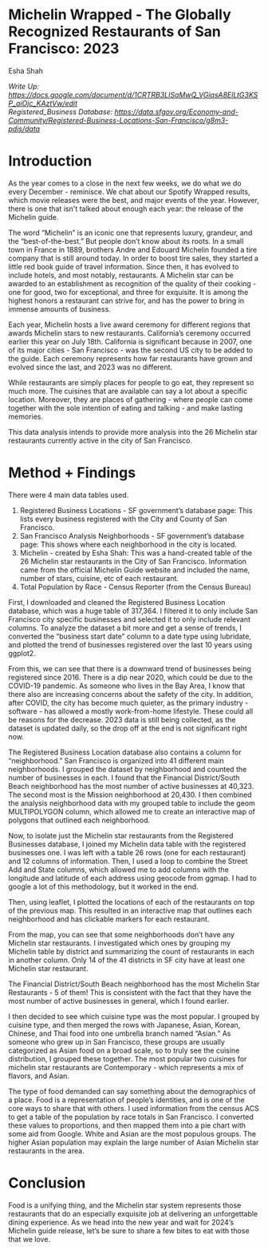 # Michelin Wrapped - The Globally Recognized Restaurants of San Francisco: 2023
Esha Shah

_Write Up: https://docs.google.com/document/d/1CRTRB3LISaMwQ_VGiasA8ElLtG3KSP_aiOjc_KAztVw/edit \
Registered_Business Database: https://data.sfgov.org/Economy-and-Community/Registered-Business-Locations-San-Francisco/g8m3-pdis/data_

# Introduction

As the year comes to a close in the next few weeks, we do what we do every December - reminisce. We chat about our Spotify Wrapped results, which movie releases were the best, and major events of the year. However, there is one that isn't talked about enough each year: the release of the Michelin guide. 

The word “Michelin” is an iconic one that represents luxury, grandeur, and the “best-of-the-best.” But people don’t know about its roots. In a small town in France in 1889, brothers Andre and Edouard Michelin founded a tire company that is still around today. In order to boost tire sales, they started a little red book guide of travel information. Since then, it has evolved to include hotels, and most notably, restaurants. A Michelin star can be awarded to an establishment as recognition of the quality of their cooking - one for good, two for exceptional, and three for exquisite. It is among the highest honors a restaurant can strive for, and has the power to bring in immense amounts of business. 

Each year, Michelin hosts a live award ceremony for different regions that awards Michelin stars to new restaurants. California’s ceremony occurred earlier this year on July 18th. California is significant because in 2007, one of its major cities - San Francisco - was the second US city to be added to the guide. Each ceremony represents how far restaurants have grown and evolved since the last, and 2023 was no different. 

While restaurants are simply places for people to go eat, they represent so much more. The cuisines that are available can say a lot about a specific location. Moreover, they are places of gathering - where people can come together with the sole intention of eating and talking - and make lasting memories. 

This data analysis intends to provide more analysis into the 26 Michelin star restaurants currently active in the city of San Francisco.

# Method + Findings
     
There were 4 main data tables used.
1. Registered Business Locations -  SF government’s database page: This lists every business registered with the City and County of San Francisco.
2. San Francisco Analysis Neighborhoods - SF government’s database page: This shows where each neighborhood in the city is located.
3. Michelin - created by Esha Shah: This was a hand-created table of the 26 Michelin star restaurants in the City of San Francisco. Information came from the official Michelin Guide website and included the name, number of stars, cuisine, etc of each restaurant. 
4. Total Population by Race - Census Reporter (from the Census Bureau)

First, I downloaded and cleaned the Registered Business Location database, which was a huge table of 317,364. I filtered it to only include San Francisco city specific businesses and selected it to only include relevant columns. To analyze the dataset a bit more and get a sense of trends, I converted the “business start date” column to a date type using lubridate, and plotted the trend of businesses registered over the last 10 years using ggplot2.

From this, we can see that there is a downward trend of businesses being registered since 2016. There is a dip near 2020, which could be due to the COVID-19 pandemic. As someone who lives in the Bay Area, I know that there also are increasing concerns about the safety of the city. In addition, after COVID, the city has become much quieter, as the primary industry - software - has allowed a mostly work-from-home lifestyle. These could all be reasons for the decrease. 2023 data is still being collected, as the dataset is updated daily, so the drop off at the end is not significant right now.

The Registered Business Location database also contains a column for “neighborhood.” San Francisco is organized into 41 different main neighborhoods. I grouped the dataset by neighborhood and counted the number of businesses in each. I found that the Financial District/South Beach neighborhood has the most number of active businesses at 40,323. The second most is the Mission neighborhood at 20,430. I then combined the analysis neighborhood data with my grouped table to include the geom MULTIPOLYGON column, which allowed me to create an interactive map of polygons that outlined each neighborhood. 

Now, to isolate just the Michelin star restaurants from the Registered Businesses database, I joined my Michelin data table with the registered businesses one. I was left with a table 26 rows (one for each restaurant) and 12 columns of information. Then, I used a loop to combine the Street Add and State columns, which allowed me to add columns with the longitude and latitude of each address using geocode from ggmap. I had to google a lot of this methodology, but it worked in the end. 

Then, using leaflet, I plotted the locations of each of the restaurants on top of the previous map. This resulted in an interactive map that outlines each neighborhood and has clickable markers for each restaurant. 

From the map, you can see that some neighborhoods don’t have any Michelin star restaurants. I investigated which ones by grouping my Michelin table by district and summarizing the count of restaurants in each in another column. Only 14 of the 41 districts in SF city have at least one Michelin star restaurant. 

The Financial District/South Beach neighborhood has the most Michelin Star Restaurants - 5 of them! This is consistent with the fact that they have the most number of active businesses in general, which I found earlier.

I then decided to see which cuisine type was the most popular. I grouped by cuisine type, and then merged the rows with Japanese, Asian, Korean, Chinese, and Thai food into one umbrella branch named “Asian.” As someone who grew up in San Francisco, these groups are usually categorized as Asian food on a broad scale, so to truly see the cuisine distribution, I grouped these together. The most popular two cuisines for michelin star restaurants are Contemporary - which represents a mix of flavors, and Asian.

The type of food demanded can say something about the demographics of a place. Food is a representation of people’s identities, and is one of the core ways to share that with others. I used information from the census ACS to get a table of the population by race totals in San Francisco. I converted these values to proportions, and then mapped them into a pie chart with some aid from Google. White and Asian are the most populous groups. The higher Asian population may explain the large number of Asian Michelin star restaurants in the area.

# Conclusion

Food is a unifying thing, and the Michelin star system represents those restaurants that do an especially exquisite job at delivering an unforgettable dining experience. As we head into the new year and wait for 2024’s Michelin guide release, let’s be sure to share a few bites to eat with those that we love. 
